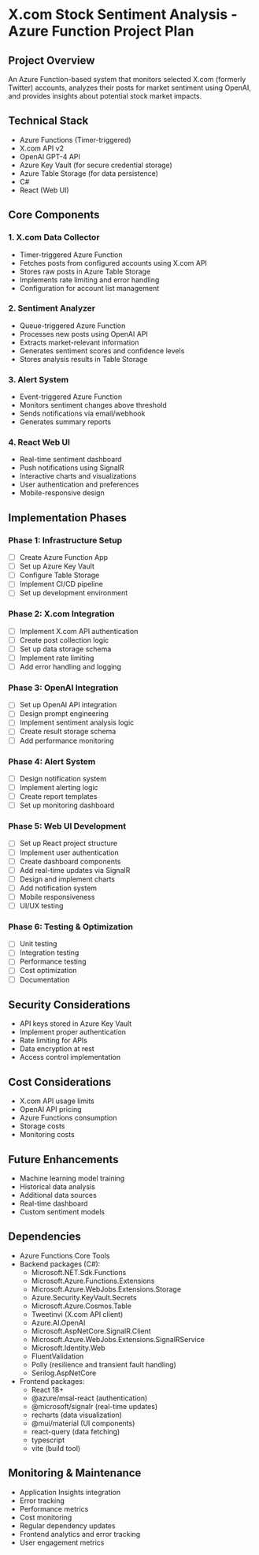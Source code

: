 # X.com Stock Sentiment Analysis - Azure Function Project Plan

## Project Overview
An Azure Function-based system that monitors selected X.com (formerly Twitter) accounts, analyzes their posts for market sentiment using OpenAI, and provides insights about potential stock market impacts.

## Technical Stack
- Azure Functions (Timer-triggered)
- X.com API v2
- OpenAI GPT-4 API
- Azure Key Vault (for secure credential storage)
- Azure Table Storage (for data persistence)
- C#
- React (Web UI)

## Core Components

### 1. X.com Data Collector
- Timer-triggered Azure Function
- Fetches posts from configured accounts using X.com API
- Stores raw posts in Azure Table Storage
- Implements rate limiting and error handling
- Configuration for account list management

### 2. Sentiment Analyzer
- Queue-triggered Azure Function
- Processes new posts using OpenAI API
- Extracts market-relevant information
- Generates sentiment scores and confidence levels
- Stores analysis results in Table Storage

### 3. Alert System
- Event-triggered Azure Function
- Monitors sentiment changes above threshold
- Sends notifications via email/webhook
- Generates summary reports

### 4. React Web UI
- Real-time sentiment dashboard
- Push notifications using SignalR
- Interactive charts and visualizations
- User authentication and preferences
- Mobile-responsive design

## Implementation Phases

### Phase 1: Infrastructure Setup
- [ ] Create Azure Function App
- [ ] Set up Azure Key Vault
- [ ] Configure Table Storage
- [ ] Implement CI/CD pipeline
- [ ] Set up development environment

### Phase 2: X.com Integration
- [ ] Implement X.com API authentication
- [ ] Create post collection logic
- [ ] Set up data storage schema
- [ ] Implement rate limiting
- [ ] Add error handling and logging

### Phase 3: OpenAI Integration
- [ ] Set up OpenAI API integration
- [ ] Design prompt engineering
- [ ] Implement sentiment analysis logic
- [ ] Create result storage schema
- [ ] Add performance monitoring

### Phase 4: Alert System
- [ ] Design notification system
- [ ] Implement alerting logic
- [ ] Create report templates
- [ ] Set up monitoring dashboard

### Phase 5: Web UI Development
- [ ] Set up React project structure
- [ ] Implement user authentication
- [ ] Create dashboard components
- [ ] Add real-time updates via SignalR
- [ ] Design and implement charts
- [ ] Add notification system
- [ ] Mobile responsiveness
- [ ] UI/UX testing

### Phase 6: Testing & Optimization
- [ ] Unit testing
- [ ] Integration testing
- [ ] Performance testing
- [ ] Cost optimization
- [ ] Documentation

## Security Considerations
- API keys stored in Azure Key Vault
- Implement proper authentication
- Rate limiting for APIs
- Data encryption at rest
- Access control implementation

## Cost Considerations
- X.com API usage limits
- OpenAI API pricing
- Azure Functions consumption
- Storage costs
- Monitoring costs

## Future Enhancements
- Machine learning model training
- Historical data analysis
- Additional data sources
- Real-time dashboard
- Custom sentiment models

## Dependencies
- Azure Functions Core Tools
- Backend packages (C#):
  - Microsoft.NET.Sdk.Functions
  - Microsoft.Azure.Functions.Extensions
  - Microsoft.Azure.WebJobs.Extensions.Storage
  - Azure.Security.KeyVault.Secrets
  - Microsoft.Azure.Cosmos.Table
  - Tweetinvi (X.com API client)
  - Azure.AI.OpenAI
  - Microsoft.AspNetCore.SignalR.Client
  - Microsoft.Azure.WebJobs.Extensions.SignalRService
  - Microsoft.Identity.Web
  - FluentValidation
  - Polly (resilience and transient fault handling)
  - Serilog.AspNetCore
- Frontend packages:
  - React 18+
  - @azure/msal-react (authentication)
  - @microsoft/signalr (real-time updates)
  - recharts (data visualization)
  - @mui/material (UI components)
  - react-query (data fetching)
  - typescript
  - vite (build tool)

## Monitoring & Maintenance
- Application Insights integration
- Error tracking
- Performance metrics
- Cost monitoring
- Regular dependency updates
- Frontend analytics and error tracking
- User engagement metrics
